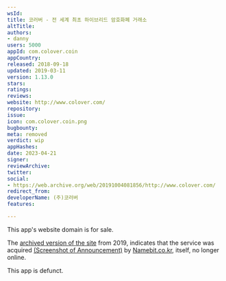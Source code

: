 ```yaml
---
wsId: 
title: 코러버 - 전 세계 최초 하이브리드 암호화폐 거래소
altTitle: 
authors:
- danny
users: 5000
appId: com.colover.coin
appCountry: 
released: 2018-09-18
updated: 2019-03-11
version: 1.13.0
stars: 
ratings: 
reviews: 
website: http://www.colover.com/
repository: 
issue: 
icon: com.colover.coin.png
bugbounty: 
meta: removed
verdict: wip
appHashes: 
date: 2023-04-21
signer: 
reviewArchive: 
twitter: 
social:
- https://web.archive.org/web/20191004081856/http://www.colover.com/
redirect_from: 
developerName: (주)코러버
features: 

---
```


This app's website domain is for sale. 

The [archived version of the site](https://web.archive.org/web/20191004081856/http://www.colover.com/) from 2019, indicates that the service was acquired [(Screenshot of Announcement)](https://twitter.com/BitcoinWalletz/status/1649311563843801094) by [Namebit.co.kr](https://www.crunchbase.com/organization/namebit), itself, no longer online.  

This app is defunct.